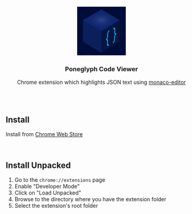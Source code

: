<p align="center"><img src="icons/poneglyph-code-viewer-icon.svg" width="128"></p>
<h3 align="center">Poneglyph Code Viewer</h1>

<p align="center">Chrome extension which highlights JSON text using <a href="https://github.com/microsoft/monaco-editor">monaco-editor</a></p>

<br>
<br>

## Install
Install from [Chrome Web Store][web-store-link]

<br>

## Install Unpacked
1. Go to the `chrome://extensions` page
1. Enable "Developer Mode"
1. Click on "Load Unpacked"
1. Browse to the directory where you have the extension folder
1. Select the extension's root folder


[web-store-link]: https://chrome.google.com/webstore/detail/json-highlighter/bmmggacmnmeknappbiddbckccjdnpcko
